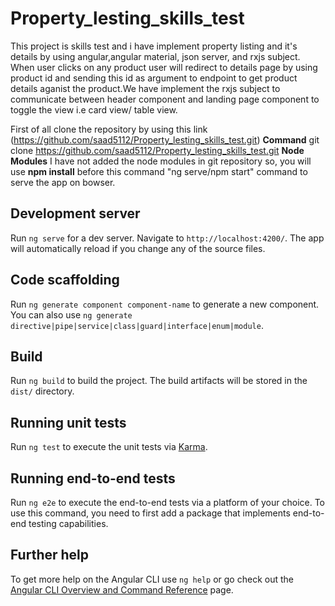 # Property_lesting_skills_test
  This project is skills test and i have implement property listing and it's details by using angular,angular material, json server, and rxjs subject.
  When user clicks on any product user will redirect to details page by using product id and sending this id as argument to endpoint to get product details aganist 
  the product.We have implement the rxjs subject to communicate between header component and landing page component to toggle the view i.e card view/ table view.
  
  First of all clone the repository by using this link (https://github.com/saad5112/Property_lesting_skills_test.git)
  **Command** 
  git clone https://github.com/saad5112/Property_lesting_skills_test.git
  **Node Modules**
   I have not added the node modules in git repository so, you will use **npm install** before this command "ng serve/npm start" command to serve the app on bowser.   
## Development server
Run `ng serve` for a dev server. Navigate to `http://localhost:4200/`. The app will automatically reload if you change any of the source files.

## Code scaffolding

Run `ng generate component component-name` to generate a new component. You can also use `ng generate directive|pipe|service|class|guard|interface|enum|module`.

## Build

Run `ng build` to build the project. The build artifacts will be stored in the `dist/` directory.

## Running unit tests

Run `ng test` to execute the unit tests via [Karma](https://karma-runner.github.io).

## Running end-to-end tests

Run `ng e2e` to execute the end-to-end tests via a platform of your choice. To use this command, you need to first add a package that implements end-to-end testing capabilities.

## Further help

To get more help on the Angular CLI use `ng help` or go check out the [Angular CLI Overview and Command Reference](https://angular.io/cli) page.
